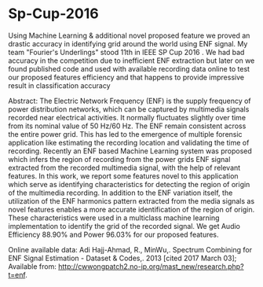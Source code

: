 # Sp-Cup-2016

Using Machine Learning & additional novel proposed feature we proved an drastic accuracy in identifying grid around the world using ENF signal. My team "Fourier's Underlings" stood 11th in IEEE SP Cup 2016 . We had bad accuracy in the competition due to inefficient ENF extraction but later on we found published code and used with available recording data online to test our proposed features efficiency and that happens to provide impressive result in classification accuracy

Abstract: The Electric Network Frequency (ENF) is the supply frequency of power distribution networks, which can be captured by multimedia signals recorded near electrical activities. It normally fluctuates slightly over time from its nominal value of 50 Hz/60 Hz. The ENF remain consistent across the entire power grid. This has led to the emergence of multiple forensic application like estimating the recording location and validating the time of recording. Recently an ENF based Machine Learning system was proposed which infers the region of recording from the power grids ENF signal extracted from the recorded multimedia signal, with the help of relevant features.
In this work, we report some features novel to this application which serve as identifying characteristics for detecting the region of origin of the multimedia recording. In addition to the ENF variation itself, the utilization of the ENF harmonics pattern extracted from the media signals as novel features enables a more accurate identification of the region of origin. These characteristics were used in a multiclass machine learning implementation to identify the grid of the recorded signal. We get Audio Efficiency 88.90% and Power 96.03% for our proposed features.

Online available data: Adi Hajj-Ahmad, R., MinWu,. Spectrum Combining for ENF Signal Estimation - Dataset & Codes,. 2013 [cited 2017 March 03]; Available from: http://cwwongpatch2.no-ip.org/mast_new/research.php?t=enf.
